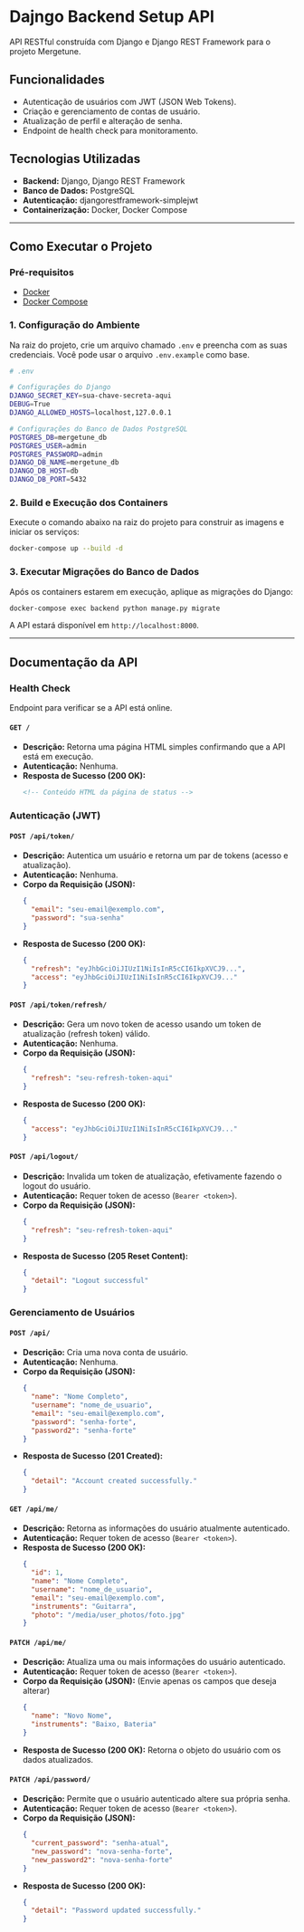 # Dajngo Backend Setup API

API RESTful construída com Django e Django REST Framework para o projeto Mergetune.

## Funcionalidades

- Autenticação de usuários com JWT (JSON Web Tokens).
- Criação e gerenciamento de contas de usuário.
- Atualização de perfil e alteração de senha.
- Endpoint de health check para monitoramento.

## Tecnologias Utilizadas

- **Backend:** Django, Django REST Framework
- **Banco de Dados:** PostgreSQL
- **Autenticação:** djangorestframework-simplejwt
- **Containerização:** Docker, Docker Compose

---

## Como Executar o Projeto

### Pré-requisitos

- [Docker](https://www.docker.com/get-started)
- [Docker Compose](https://docs.docker.com/compose/install/)

### 1. Configuração do Ambiente

Na raiz do projeto, crie um arquivo chamado `.env` e preencha com as suas credenciais. Você pode usar o arquivo `.env.example` como base.

```bash
# .env

# Configurações do Django
DJANGO_SECRET_KEY=sua-chave-secreta-aqui
DEBUG=True
DJANGO_ALLOWED_HOSTS=localhost,127.0.0.1

# Configurações do Banco de Dados PostgreSQL
POSTGRES_DB=mergetune_db
POSTGRES_USER=admin
POSTGRES_PASSWORD=admin
DJANGO_DB_NAME=mergetune_db
DJANGO_DB_HOST=db
DJANGO_DB_PORT=5432
```

### 2. Build e Execução dos Containers

Execute o comando abaixo na raiz do projeto para construir as imagens e iniciar os serviços:

```bash
docker-compose up --build -d
```

### 3. Executar Migrações do Banco de Dados

Após os containers estarem em execução, aplique as migrações do Django:

```bash
docker-compose exec backend python manage.py migrate
```

A API estará disponível em `http://localhost:8000`.

---

## Documentação da API

### Health Check

Endpoint para verificar se a API está online.

#### `GET /`

- **Descrição:** Retorna uma página HTML simples confirmando que a API está em execução.
- **Autenticação:** Nenhuma.
- **Resposta de Sucesso (200 OK):**
  ```html
  <!-- Conteúdo HTML da página de status -->
  ```

### Autenticação (JWT)

#### `POST /api/token/`

- **Descrição:** Autentica um usuário e retorna um par de tokens (acesso e atualização).
- **Autenticação:** Nenhuma.
- **Corpo da Requisição (JSON):**
  ```json
  {
    "email": "seu-email@exemplo.com",
    "password": "sua-senha"
  }
  ```
- **Resposta de Sucesso (200 OK):**
  ```json
  {
    "refresh": "eyJhbGciOiJIUzI1NiIsInR5cCI6IkpXVCJ9...",
    "access": "eyJhbGciOiJIUzI1NiIsInR5cCI6IkpXVCJ9..."
  }
  ```

#### `POST /api/token/refresh/`

- **Descrição:** Gera um novo token de acesso usando um token de atualização (refresh token) válido.
- **Autenticação:** Nenhuma.
- **Corpo da Requisição (JSON):**
  ```json
  {
    "refresh": "seu-refresh-token-aqui"
  }
  ```
- **Resposta de Sucesso (200 OK):**
  ```json
  {
    "access": "eyJhbGciOiJIUzI1NiIsInR5cCI6IkpXVCJ9..."
  }
  ```

#### `POST /api/logout/`

- **Descrição:** Invalida um token de atualização, efetivamente fazendo o logout do usuário.
- **Autenticação:** Requer token de acesso (`Bearer <token>`).
- **Corpo da Requisição (JSON):**
  ```json
  {
    "refresh": "seu-refresh-token-aqui"
  }
  ```
- **Resposta de Sucesso (205 Reset Content):**
  ```json
  {
    "detail": "Logout successful"
  }
  ```

### Gerenciamento de Usuários

#### `POST /api/`

- **Descrição:** Cria uma nova conta de usuário.
- **Autenticação:** Nenhuma.
- **Corpo da Requisição (JSON):**
  ```json
  {
    "name": "Nome Completo",
    "username": "nome_de_usuario",
    "email": "seu-email@exemplo.com",
    "password": "senha-forte",
    "password2": "senha-forte"
  }
  ```
- **Resposta de Sucesso (201 Created):**
  ```json
  {
    "detail": "Account created successfully."
  }
  ```

#### `GET /api/me/`

- **Descrição:** Retorna as informações do usuário atualmente autenticado.
- **Autenticação:** Requer token de acesso (`Bearer <token>`).
- **Resposta de Sucesso (200 OK):**
  ```json
  {
    "id": 1,
    "name": "Nome Completo",
    "username": "nome_de_usuario",
    "email": "seu-email@exemplo.com",
    "instruments": "Guitarra",
    "photo": "/media/user_photos/foto.jpg"
  }
  ```

#### `PATCH /api/me/`

- **Descrição:** Atualiza uma ou mais informações do usuário autenticado.
- **Autenticação:** Requer token de acesso (`Bearer <token>`).
- **Corpo da Requisição (JSON):** (Envie apenas os campos que deseja alterar)
  ```json
  {
    "name": "Novo Nome",
    "instruments": "Baixo, Bateria"
  }
  ```
- **Resposta de Sucesso (200 OK):** Retorna o objeto do usuário com os dados atualizados.

#### `PATCH /api/password/`

- **Descrição:** Permite que o usuário autenticado altere sua própria senha.
- **Autenticação:** Requer token de acesso (`Bearer <token>`).
- **Corpo da Requisição (JSON):**
  ```json
  {
    "current_password": "senha-atual",
    "new_password": "nova-senha-forte",
    "new_password2": "nova-senha-forte"
  }
  ```
- **Resposta de Sucesso (200 OK):**
  ```json
  {
    "detail": "Password updated successfully."
  }
  ```
